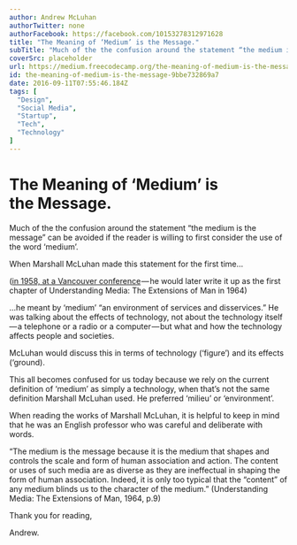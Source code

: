 ```yaml
---
author: Andrew McLuhan
authorTwitter: none
authorFacebook: https://facebook.com/10153278312971628
title: "The Meaning of ‘Medium’ is the Message."
subTitle: "Much of the the confusion around the statement “the medium is the message” can be avoided if the reader is willing to first consider the ..."
coverSrc: placeholder
url: https://medium.freecodecamp.org/the-meaning-of-medium-is-the-message-9bbe732869a7
id: the-meaning-of-medium-is-the-message-9bbe732869a7
date: 2016-09-11T07:55:46.184Z
tags: [
  "Design",
  "Social Media",
  "Startup",
  "Tech",
  "Technology"
]
---
```

# The Meaning of ‘Medium’ is the Message.

Much of the the confusion around the statement “the medium is the message” can be avoided if the reader is willing to first consider the use of the word ‘medium’.

When Marshall McLuhan made this statement for the first time…

([in 1958, at a Vancouver conference](https://inscriptorium.wordpress.com/2011/05/20/the-medium-is-the-message/) — he would later write it up as the first chapter of Understanding Media: The Extensions of Man in 1964)

…he meant by ‘medium’ “an environment of services and disservices.” He was talking about the effects of technology, not about the technology itself — a telephone or a radio or a computer — but what and how the technology affects people and societies.

McLuhan would discuss this in terms of technology (‘figure’) and its effects (‘ground).

This all becomes confused for us today because we rely on the current definition of ‘medium’ as simply a technology, when that’s not the same definition Marshall McLuhan used. He preferred ‘milieu’ or ‘environment’.

When reading the works of Marshall McLuhan, it is helpful to keep in mind that he was an English professor who was careful and deliberate with words.

“The medium is the message because it is the medium that shapes and controls the scale and form of human association and action. The content or uses of such media are as diverse as they are ineffectual in shaping the form of human association. Indeed, it is only too typical that the “content” of any medium blinds us to the character of the medium.” (Understanding Media: The Extensions of Man, 1964, p.9)

Thank you for reading,

Andrew.








